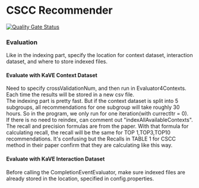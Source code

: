# CSCC Recommender

[![Quality Gate Status](https://sonarcloud.io/api/project_badges/measure?project=ch.uzh.ifi.ase%3Acscc-recommender&metric=alert_status)](https://sonarcloud.io/dashboard?id=ch.uzh.ifi.ase%3Acscc-recommender)

### Evaluation
Like in the indexing part, specify the location for context dataset, interaction dataset, and where to store indexed files.
#### Evaluate with KaVE Context Dataset
Need to specify crossValidationNum, and then run in Evaluator4Contexts. Each time the results will be stored in a new csv file. <br>
The indexing part is pretty fast. But if the context dataset is split into 5 subgroups, all recommendations for one subgroup will take roughly 30 hours. So in the program, we only run for one iteration(with currectItr = 0). <br>
If there is no need to reindex, can comment out "indexAllAvailableContexts". <br>
The recall and precision formulas are from the paper. With that formula for calculating recall, the recall will be the same for TOP 1,TOP3,TOP10 recommendations. It's confusing but the Recalls in TABLE 1 for CSCC method in their paper confirm that they are calculating like this way.

#### Evaluate with KaVE Interaction Dataset
Before calling the CompletionEventEvaluator, make sure indexed files are already stored in the location, specified in config.properties.
